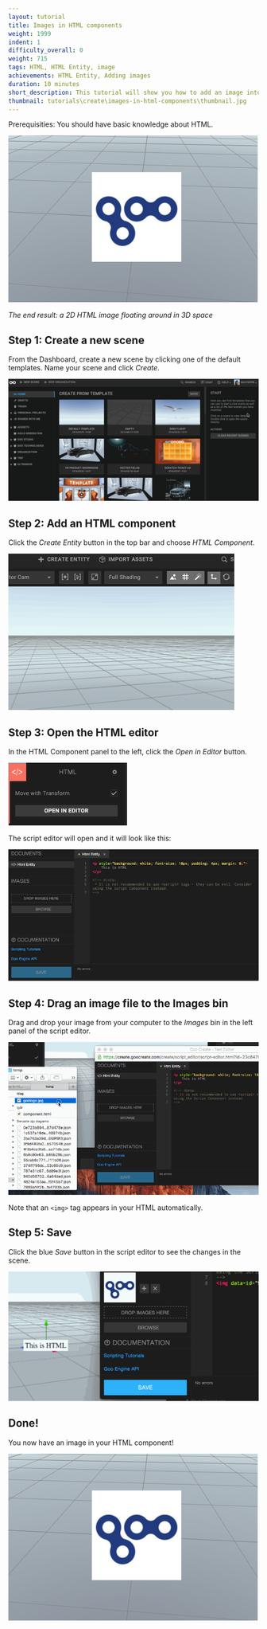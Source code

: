 ```yaml
---
layout: tutorial
title: Images in HTML components
weight: 1999
indent: 1
difficulty_overall: 0
weight: 715
tags: HTML, HTML Entity, image
achievements: HTML Entity, Adding images
duration: 10 minutes
short_description: This tutorial will show you how to add an image into your scene by adding an HTML component.
thumbnail: tutorials\create\images-in-html-components\thumbnail.jpg
---
```

Prerequisities: You should have basic knowledge about HTML.

![](create-html-image.png)

*The end result: a 2D HTML image floating around in 3D space*


## Step 1: Create a new scene

From the Dashboard, create a new scene by clicking one of the default templates. Name your scene and click *Create*.

![](create-new-scene.gif)


## Step 2: Add an HTML component

Click the *Create Entity* button in the top bar and choose *HTML Component*.

![](create-add-html.gif)


## Step 3: Open the HTML editor

In the HTML Component panel to the left, click the *Open in Editor* button.

![](open-in-html-editor.png)

The script editor will open and it will look like this:

![](html-editor.png)


## Step 4: Drag an image file to the Images bin

Drag and drop your image from your computer to the *Images* bin in the left panel of the script editor.

![](create-add-image-to-html.gif)

Note that an ```<img>``` tag appears in your HTML automatically.


## Step 5: Save

Click the blue *Save* button in the script editor to see the changes in the scene.

![](create-save-html.gif)


## Done!

You now have an image in your HTML component!

![](create-html-image.png)
